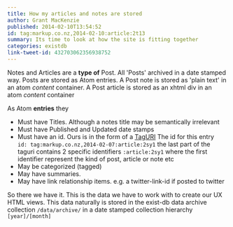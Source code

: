 ```yaml
---
title: How my articles and notes are stored
author: Grant MacKenzie
published: 2014-02-10T13:54:52
id: tag:markup.co.nz,2014-02-10:article:2t13
summary: Its time to look at how the site is fitting together
categories: existdb
link-tweet-id: 432703062356938752
---
```


Notes and Articles are a **type of** Post.
All 'Posts' archived in a date stamped way.
Posts are stored as Atom entries.
A Post note is stored as 'plain text' in an atom *content* container.
A Post article is stored as an xhtml div in an atom *content* container

As Atom **entries** they

* Must have Titles. Although a notes title may be semantically irrelevant
* Must have Published and Updated date stamps
* Must have an id. Ours is in the form of a [TagURI](http://www.taguri.org/) The
  id  for this entry<br/>
```id: tag:markup.co.nz,2014-02-07:article:2sy1```
the last part of the taguri contains 2 specific identifiers ```:article:2sy1```
where the first identifier represent the kind of post, article or note etc
* May be categorized (tagged)
* May have summaries.
* May have link relationship items. e.g. a twitter-link-id if posted to twitter

So there we have it. This is the data we have to work with to create our UX HTML
views. This data naturally is stored in the exist-db data archive collection
```/data/archive/``` in a date stamped collection hierarchy ```[year]/[month]```


